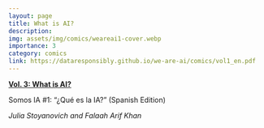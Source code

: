 ```yaml
---
layout: page
title: What is AI?
description: 
img: assets/img/comics/weareai1-cover.webp
importance: 3
category: comics
link: https://dataresponsibly.github.io/we-are-ai/comics/vol1_en.pdf
---
```


[**Vol. 3: What is AI?**](https://dataresponsibly.github.io/we-are-ai/comics/vol1_en.pdf)  

Somos IA #1: “¿Qué es la IA?” (Spanish Edition)  

*Julia Stoyanovich and Falaah Arif Khan*  
